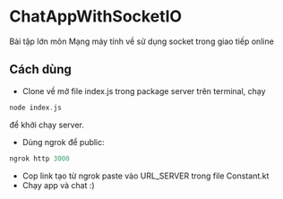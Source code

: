 # ChatAppWithSocketIO
Bài tập lớn môn Mạng máy tính về sử dụng socket trong giao tiếp online


## Cách dùng
- Clone về mở file index.js trong package server trên terminal, chạy 
```groovy
node index.js
```
để khởi chạy server.
- Dùng ngrok để public:
```groovy
ngrok http 3000
```
- Cop link tạo từ ngrok paste vào URL_SERVER trong file Constant.kt
- Chạy app và chat :) 
